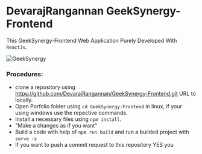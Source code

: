 # DevarajRangannan GeekSynergy-Frontend
  This GeekSynergy-Frontend Web Application Purely Developed With `ReactJs`.
  
![GeekSynergy](https://deva-rangan-test.s3.ap-south-1.amazonaws.com/GeekSynergy.png)


### Procedures:
  * clone a repository using https://github.com/DevarajRangannan/GeekSynergy-Frontend.git URL to locally.
  * Open Porfolio folder using `cd GeekSynergy-Frontend` in linux, if your using windows use the repective commands.
  * Install a necessary files using `npm install`.
  * "Make a changes as if you want"
  * Build a code with help of `npm run build` and run a builded project with `serve -s`
  * If you want to push a commit request to this repository YES you